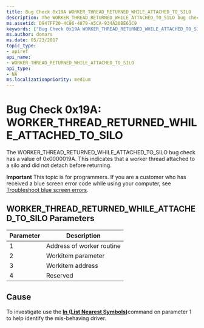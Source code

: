 ```yaml
---
title: Bug Check 0x19A WORKER_THREAD_RETURNED_WHILE_ATTACHED_TO_SILO
description: The WORKER_THREAD_RETURNED_WHILE_ATTACHED_TO_SILO bug check has a value of 0x0000019A. This indicates that a worker thread attached to a silo and did not detach before returning.
ms.assetid: D947FF20-4C86-4879-A5CA-934A20BE61C9
keywords: ["Bug Check 0x19A WORKER_THREAD_RETURNED_WHILE_ATTACHED_TO_SILO", "WORKER_THREAD_RETURNED_WHILE_ATTACHED_TO_SILO"]
ms.author: domars
ms.date: 05/23/2017
topic_type:
- apiref
api_name:
- WORKER_THREAD_RETURNED_WHILE_ATTACHED_TO_SILO
api_type:
- NA
ms.localizationpriority: medium
---
```


# Bug Check 0x19A: WORKER\_THREAD\_RETURNED\_WHILE\_ATTACHED\_TO\_SILO


The WORKER\_THREAD\_RETURNED\_WHILE\_ATTACHED\_TO\_SILO bug check has a value of 0x0000019A. This indicates that a worker thread attached to a silo and did not detach before returning.

**Important** This topic is for programmers. If you are a customer who has received a blue screen error code while using your computer, see [Troubleshoot blue screen errors](https://windows.microsoft.com/windows-10/troubleshoot-blue-screen-errors).

## WORKER\_THREAD\_RETURNED\_WHILE\_ATTACHED\_TO\_SILO Parameters


| Parameter | Description               |
|-----------|---------------------------|
| 1         | Address of worker routine |
| 2         | Workitem parameter        |
| 3         | Workitem address          |
| 4         | Reserved                  |

 

Cause
-----

To investigate use the [**ln (List Nearest Symbols)**](ln--list-nearest-symbols-.md)command on parameter 1 to help identify the mis-behaving driver.

 

 




